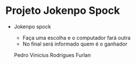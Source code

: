 # Projeto Jokenpo Spock

 - Jokenpo spock 
	- Faça uma escolha e o computador fará outra 
	- No final será informado quem é o ganhador




	Pedro Vinicius Rodrigues Furlan
